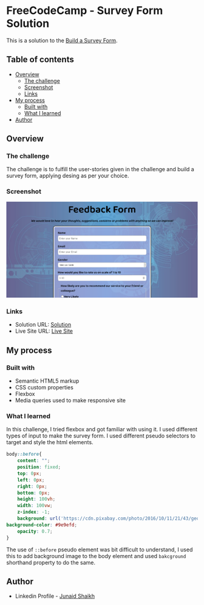 # FreeCodeCamp - Survey Form Solution

This is a solution to the [Build a Survey Form](https://www.freecodecamp.org/learn/responsive-web-design/responsive-web-design-projects/build-a-survey-form).  

## Table of contents

- [Overview](#overview)
  - [The challenge](#the-challenge)
  - [Screenshot](#screenshot)
  - [Links](#links)
- [My process](#my-process)
  - [Built with](#built-with)
  - [What I learned](#what-i-learned)
- [Author](#author)

## Overview

### The challenge

The challenge is to fulfill the user-stories given in the challenge and build a survey form, applying desing as per your choice. 

### Screenshot

![](./survey-form.png)

### Links

- Solution URL: [Solution](https://your-solution-url.com)
- Live Site URL: [Live Site](https://your-live-site-url.com)

## My process

### Built with

- Semantic HTML5 markup
- CSS custom properties
- Flexbox
- Media queries used to make responsive site

### What I learned

In this challenge, I tried flexbox and got familiar with using it. I used different types of input to make the survey form. I used different pseudo selectors to target and style the html elements. 

```css
body::before{
    content: "";
    position: fixed;
    top: 0px;
    left: 0px;
    right: 0px;
    bottom: 0px;
    height: 100vh;
    width: 100vw;
    z-index: -1;
    background: url('https://cdn.pixabay.com/photo/2016/10/11/21/43/geometric-1732847_1280.jpg') no-repeat center center/cover;
background-color: #9e9efd;
    opacity: 0.7;
}
```
The use of `::before` pseudo element was bit difficult to understand, I used this to add background image to the body element and used `bakcground` shorthand property to do the same.

## Author

- Linkedin Profile - [Junaid Shaikh](https://www.linkedin.com/in/junaidshaikhjs/)
